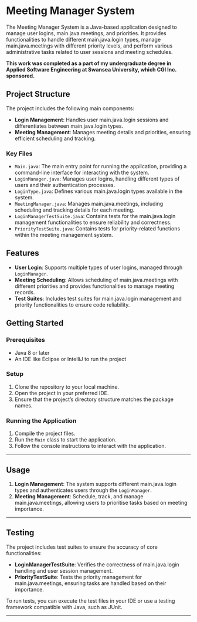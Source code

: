 # Meeting Manager System

The Meeting Manager System is a Java-based application designed to manage user logins, main.java.meetings, and priorities. It provides functionalities to handle different main.java.login types, manage main.java.meetings with different priority levels, and perform various administrative tasks related to user sessions and meeting schedules.

**This work was completed as a part of my undergraduate degree in Applied Software Engineering at Swansea University, which CGI Inc. sponsored.**

## Project Structure

The project includes the following main components:

- **Login Management**: Handles user main.java.login sessions and differentiates between main.java.login types.
- **Meeting Management**: Manages meeting details and priorities, ensuring efficient scheduling and tracking.

### Key Files

- `Main.java`: The main entry point for running the application, providing a command-line interface for interacting with the system.
- `LoginManager.java`: Manages user logins, handling different types of users and their authentication processes.
- `LoginType.java`: Defines various main.java.login types available in the system.
- `MeetingManager.java`: Manages main.java.meetings, including scheduling and tracking details for each meeting.
- `LoginManagerTestSuite.java`: Contains tests for the main.java.login management functionalities to ensure reliability and correctness.
- `PriorityTestSuite.java`: Contains tests for priority-related functions within the meeting management system.

## Features

- **User Login**: Supports multiple types of user logins, managed through `LoginManager`.
- **Meeting Scheduling**: Allows scheduling of main.java.meetings with different priorities and provides functionalities to manage meeting records.
- **Test Suites**: Includes test suites for main.java.login management and priority functionalities to ensure code reliability.

## Getting Started

### Prerequisites

- Java 8 or later
- An IDE like Eclipse or IntelliJ to run the project

### Setup

1. Clone the repository to your local machine.
2. Open the project in your preferred IDE.
3. Ensure that the project’s directory structure matches the package names.

### Running the Application

1. Compile the project files.
2. Run the `Main` class to start the application.
3. Follow the console instructions to interact with the application.

---

## Usage

1. **Login Management**: The system supports different main.java.login types and authenticates users through the `LoginManager`.
2. **Meeting Management**: Schedule, track, and manage main.java.meetings, allowing users to prioritise tasks based on meeting importance.

---

## Testing

The project includes test suites to ensure the accuracy of core functionalities:

- **LoginManagerTestSuite**: Verifies the correctness of main.java.login handling and user session management.
- **PriorityTestSuite**: Tests the priority management for main.java.meetings, ensuring tasks are handled based on their importance.

To run tests, you can execute the test files in your IDE or use a testing framework compatible with Java, such as JUnit.

---
